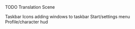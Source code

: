 TODO
Translation Scene

Taskbar Icons
adding windows to taskbar
Start/settings menu
Profile/character hud
